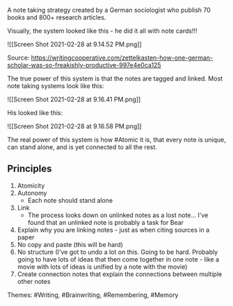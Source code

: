 A note taking strategy created by a German sociologist who publish 70 books and 800+ research articles. 

Visually, the system looked like this - he did it all with note cards!!! 

![[Screen Shot 2021-02-28 at 9.14.52 PM.png]]

Source: https://writingcooperative.com/zettelkasten-how-one-german-scholar-was-so-freakishly-productive-997e4e0ca125

The true power of this system is that the notes are tagged and linked. Most note taking systems look like this: 

![[Screen Shot 2021-02-28 at 9.16.41 PM.png]]

His looked like this: 

![[Screen Shot 2021-02-28 at 9.16.58 PM.png]]

The real power of this system is how #Atomic it is, that every note is unique, can stand alone, and is yet connected to all the rest. 

## Principles
1. Atomicity
2. Autonomy
	- Each note should stand alone
2. Link 
	- The process looks down on unlinked notes as a lost note... I've found that an unlinked note is probably a task for Bear
3. Explain why you are linking notes - just as when citing sources in a paper
4. No copy and paste (this will be hard)
5. No structure (I've got to undo a lot on this. Going to be hard. Probably going to have lots of ideas that then come together in one note - like a movie with lots of ideas is unified by a note with the movie)
6. Create connection notes that explain the connections between multiple other notes

Themes: #Writing, #Brainwriting, #Remembering, #Memory